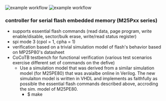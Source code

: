 ![example workflow](https://github.com/npatsiatzis/serial_flash_controller/actions/workflows/regression_pyuvm.yml/badge.svg)
![example workflow](https://github.com/npatsiatzis/serial_flash_controller/actions/workflows/coverage_pyuvm.yml/badge.svg)

### controller for serial flash embedded memory (M25Pxx series)


- supports essential flash commands (read data, page program, write enable/disable, sector/bulk erase, write/read status register)
- spi mode 3 (cpol = 1, cpha = 1)
- verification based on a trivial simulation model of flash's behavior based on MP25P80's datasheet
- CoCoTB testbench for functional verification (various test scenarios exercise different set of commands on the defive)
    - Use a simulation model that was derived from a similar simulation model (for M25PE80) that was 
    avaialbe online in Verilog. The new simulaiton model is written in VHDL and implements as faithfully as possible the essential flash commands described above, accroding the sim. model of M25PE80.
        - $ make 


